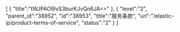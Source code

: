 [
	{
		"title":"tWJPAO9lvS3burKJvQn6JA=="
	},
	{
		"level":"2",
		"parent_id":"38952",
		"id":"38953",
		"title":"服务条款",
		"url":"/elastic-ip/product-terms-of-service",
		"status":"2"
	}
]